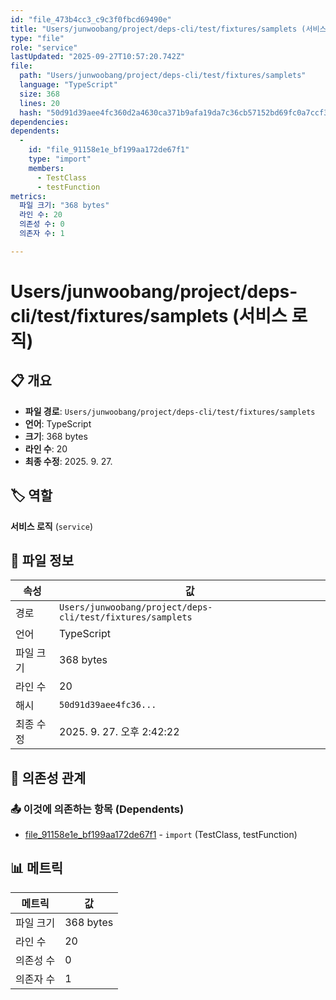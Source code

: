 ```yaml
---
id: "file_473b4cc3_c9c3f0fbcd69490e"
title: "Users/junwoobang/project/deps-cli/test/fixtures/samplets (서비스 로직)"
type: "file"
role: "service"
lastUpdated: "2025-09-27T10:57:20.742Z"
file:
  path: "Users/junwoobang/project/deps-cli/test/fixtures/samplets"
  language: "TypeScript"
  size: 368
  lines: 20
  hash: "50d91d39aee4fc360d2a4630ca371b9afa19da7c36cb57152bd69fc0a7ccf360"
dependencies:
dependents:
  -
    id: "file_91158e1e_bf199aa172de67f1"
    type: "import"
    members:
      - TestClass
      - testFunction
metrics:
  파일 크기: "368 bytes"
  라인 수: 20
  의존성 수: 0
  의존자 수: 1

---
```


# Users/junwoobang/project/deps-cli/test/fixtures/samplets (서비스 로직)

## 📋 개요

- **파일 경로**: `Users/junwoobang/project/deps-cli/test/fixtures/samplets`
- **언어**: TypeScript
- **크기**: 368 bytes
- **라인 수**: 20
- **최종 수정**: 2025. 9. 27.

## 🏷️ 역할

**서비스 로직** (`service`)

## 📄 파일 정보

| 속성 | 값 |
|------|----|
| 경로 | `Users/junwoobang/project/deps-cli/test/fixtures/samplets` |
| 언어 | TypeScript |
| 파일 크기 | 368 bytes |
| 라인 수 | 20 |
| 해시 | `50d91d39aee4fc36...` |
| 최종 수정 | 2025. 9. 27. 오후 2:42:22 |

## 🔗 의존성 관계

### 📤 이것에 의존하는 항목 (Dependents)

- [file_91158e1e_bf199aa172de67f1](file_91158e1e_bf199aa172de67f1.md) - `import` (TestClass, testFunction)

## 📊 메트릭

| 메트릭 | 값 |
|--------|----|
| 파일 크기 | 368 bytes |
| 라인 수 | 20 |
| 의존성 수 | 0 |
| 의존자 수 | 1 |

